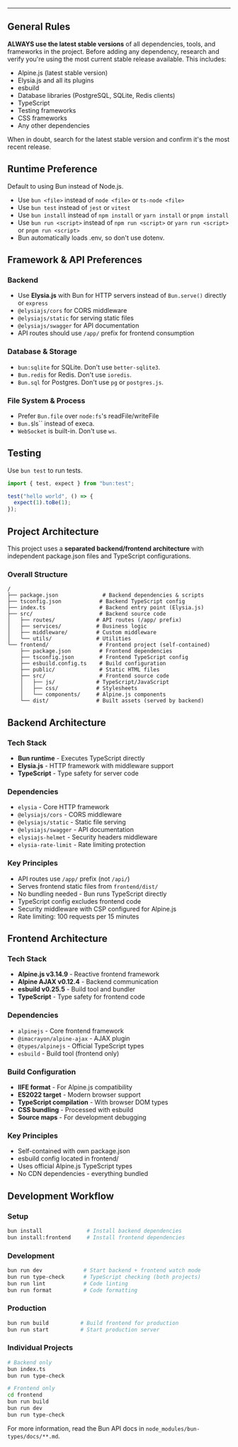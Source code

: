 ---

## General Rules

**ALWAYS use the latest stable versions** of all dependencies, tools, and frameworks in the project. Before adding any dependency, research and verify you're using the most current stable release available. This includes:

- Alpine.js (latest stable version)
- Elysia.js and all its plugins
- esbuild
- Database libraries (PostgreSQL, SQLite, Redis clients)
- TypeScript
- Testing frameworks
- CSS frameworks
- Any other dependencies

When in doubt, search for the latest stable version and confirm it's the most recent release.

## Runtime Preference

Default to using Bun instead of Node.js.

- Use `bun <file>` instead of `node <file>` or `ts-node <file>`
- Use `bun test` instead of `jest` or `vitest`
- Use `bun install` instead of `npm install` or `yarn install` or `pnpm install`
- Use `bun run <script>` instead of `npm run <script>` or `yarn run <script>` or `pnpm run <script>`
- Bun automatically loads .env, so don't use dotenv.

## Framework & API Preferences

### Backend
- Use **Elysia.js** with Bun for HTTP servers instead of `Bun.serve()` directly or `express`
- `@elysiajs/cors` for CORS middleware
- `@elysiajs/static` for serving static files
- `@elysiajs/swagger` for API documentation
- API routes should use `/app/` prefix for frontend consumption

### Database & Storage
- `bun:sqlite` for SQLite. Don't use `better-sqlite3`.
- `Bun.redis` for Redis. Don't use `ioredis`.
- `Bun.sql` for Postgres. Don't use `pg` or `postgres.js`.

### File System & Process
- Prefer `Bun.file` over `node:fs`'s readFile/writeFile
- `Bun.$`ls`` instead of execa.
- `WebSocket` is built-in. Don't use `ws`.

## Testing

Use `bun test` to run tests.

```ts#index.test.ts
import { test, expect } from "bun:test";

test("hello world", () => {
  expect(1).toBe(1);
});
```

## Project Architecture

This project uses a **separated backend/frontend architecture** with independent package.json files and TypeScript configurations.

### Overall Structure
```
/
├── package.json              # Backend dependencies & scripts
├── tsconfig.json            # Backend TypeScript config
├── index.ts                 # Backend entry point (Elysia.js)
├── src/                     # Backend source code
│   ├── routes/             # API routes (/app/ prefix)
│   ├── services/           # Business logic
│   ├── middleware/         # Custom middleware
│   └── utils/              # Utilities
└── frontend/                # Frontend project (self-contained)
    ├── package.json         # Frontend dependencies
    ├── tsconfig.json        # Frontend TypeScript config
    ├── esbuild.config.ts    # Build configuration
    ├── public/              # Static HTML files
    ├── src/                 # Frontend source code
    │   ├── js/             # TypeScript/JavaScript
    │   ├── css/            # Stylesheets
    │   └── components/     # Alpine.js components
    └── dist/               # Built assets (served by backend)
```

## Backend Architecture

### Tech Stack
- **Bun runtime** - Executes TypeScript directly
- **Elysia.js** - HTTP framework with middleware support
- **TypeScript** - Type safety for server code

### Dependencies
- `elysia` - Core HTTP framework
- `@elysiajs/cors` - CORS middleware
- `@elysiajs/static` - Static file serving
- `@elysiajs/swagger` - API documentation
- `elysiajs-helmet` - Security headers middleware
- `elysia-rate-limit` - Rate limiting protection

### Key Principles
- API routes use `/app/` prefix (not `/api/`)
- Serves frontend static files from `frontend/dist/`
- No bundling needed - Bun runs TypeScript directly
- TypeScript config excludes frontend code
- Security middleware with CSP configured for Alpine.js
- Rate limiting: 100 requests per 15 minutes

## Frontend Architecture

### Tech Stack
- **Alpine.js v3.14.9** - Reactive frontend framework
- **Alpine AJAX v0.12.4** - Backend communication
- **esbuild v0.25.5** - Build tool and bundler
- **TypeScript** - Type safety for frontend code

### Dependencies
- `alpinejs` - Core frontend framework
- `@imacrayon/alpine-ajax` - AJAX plugin
- `@types/alpinejs` - Official TypeScript types
- `esbuild` - Build tool (frontend only)

### Build Configuration
- **IIFE format** - For Alpine.js compatibility
- **ES2022 target** - Modern browser support
- **TypeScript compilation** - With browser DOM types
- **CSS bundling** - Processed with esbuild
- **Source maps** - For development debugging

### Key Principles
- Self-contained with own package.json
- esbuild config located in frontend/
- Uses official Alpine.js TypeScript types
- No CDN dependencies - everything bundled

## Development Workflow

### Setup
```bash
bun install              # Install backend dependencies
bun install:frontend     # Install frontend dependencies
```

### Development
```bash
bun run dev             # Start backend + frontend watch mode
bun run type-check      # TypeScript checking (both projects)
bun run lint            # Code linting
bun run format          # Code formatting
```

### Production
```bash
bun run build          # Build frontend for production
bun run start          # Start production server
```

### Individual Projects
```bash
# Backend only
bun index.ts
bun run type-check

# Frontend only
cd frontend
bun run build
bun run dev
bun run type-check
```

For more information, read the Bun API docs in `node_modules/bun-types/docs/**.md`.
